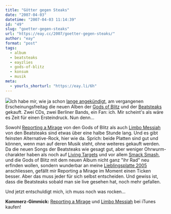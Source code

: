 ```yaml
---
title: "Götter gegen Steaks"
date: "2007-04-03"
datetime: "2007-04-03 11:14:39"
id: "49"
slug: "goetter-gegen-steaks"
url: "https://eay.cc/2007/goetter-gegen-steaks/"
author: "eay"
format: "post"
tags:
  - album
  - beatsteaks
  - eayzlies
  - gods-of-blitz
  - konsum
  - musik
meta:
  - yourls_shorturl: "https://eay.li/6h"
---
```


![](/uploads/2007/godssteaks.jpg)Ich habe mir, wie ja schon [lange angekündigt](//eay.cc/2007/neue-platten-braucht-der-schrank/), am vergangenen Erscheinungsfreitag die neuen Alben der [Gods of Blitz](http://www.godsofblitz.com/) und der [Beatsteaks](http://www.beatsteaks.org/) gekauft. Zwei CDs, zwei Berliner Bands, ein Fan: ich. Mir scheint's als wäre es Zeit für einen Ersteindruck. Nun denn...

Sowohl [Reporting a Mirage](http://www.amazon.de/exec/obidos/ASIN/B000NJLXEA/eayznet-21) von den Gods of Blitz als auch [Limbo Messiah](http://www.amazon.de/exec/obidos/ASIN/B000NVLF0K/eayznet-21) von den Beatsteaks sind etwas über eine halbe Stunde lang. Und es gibt feinsten Alternative-Rock, hier wie da. Sprich: beide Platten sind gut und können, wenn man auf deren Musik steht, ohne weiteres gekauft werden. Da die neuen Songs der Beatsteaks wie gesagt gut, aber weniger Ohrwurm- charakter haben als noch auf [Living Targets](http://www.amazon.de/exec/obidos/ASIN/B00005UBHO/eayznet-21) und vor allem [Smack Smash](http://www.amazon.de/exec/obidos/ASIN/B0001GQT3A/eayznet-21), und die Gods of Blitz mit dem neuen Album nicht ganz "ihr Rad" neu erfinden wollen, sondern wunderbar an meine [Lieblingsplatte 2005](http://www.amazon.de/exec/obidos/ASIN/B000B0QSXC/eayznet-21) anschliessen, gefällt mir Reporting a Mirage im Moment einen Ticken besser. Aber das muss jeder für sich selbst entscheiden. Und gewiss ist, dass die Beatsteaks sobald man sie live gesehen hat, noch mehr gefallen.

Und jetzt entschuldigt mich, ich muss noch was rocken...

**Kommerz-Gimmick:** [Reporting a Mirage](http://clk.tradedoubler.com/click?p=23761&a=1380002&url=http%3A%2F%2Fphobos.apple.com%2FWebObjects%2FMZStore.woa%2Fwa%2FviewAlbum%3Fi%3D219774568%26id%3D219774515%26s%3D143443%26partnerId%3D2003) und [Limbo Messiah](http://clk.tradedoubler.com/click?p=23761&a=1380002&url=http%3A%2F%2Fphobos.apple.com%2FWebObjects%2FMZStore.woa%2Fwa%2FviewAlbum%3Fi%3D220365790%26id%3D220365788%26s%3D143443%26partnerId%3D2003) bei iTunes kaufen!
